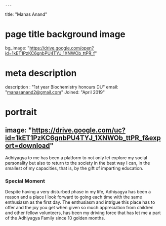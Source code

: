 
    ---
title: "Manas Anand"
# page title background image
bg_image: "https://drive.google.com/open?id=1kET1PzKC6gnbPU4TYJ_1XNWOb_ttPR_f"
# meta description
description : "1st year Biochemistry honours DU"
email: "manasanand2@gmail.com"
Joined: "April 2019"
# portrait
image: "https://drive.google.com/uc?id=1kET1PzKC6gnbPU4TYJ_1XNWOb_ttPR_f&export=download"
---

Adhiyagya to me has been a platform to not only let explore my social personality but also to return to the society in the best way I can, in the smallest of my capacities, that is, by the gift of imparting education.

### Special Moment
Despite having a very disturbed phase in my life, Adhiyagya has been a reason and a place I look forward to going each time with the same enthusiasm as the first day. The enthusiasm and intrigue this place has to offer and the joy you get when given so much appreciation from children and other fellow volunteers, has been my driving force that has let me a part of the Adhiyagya Family since 10 golden months.

